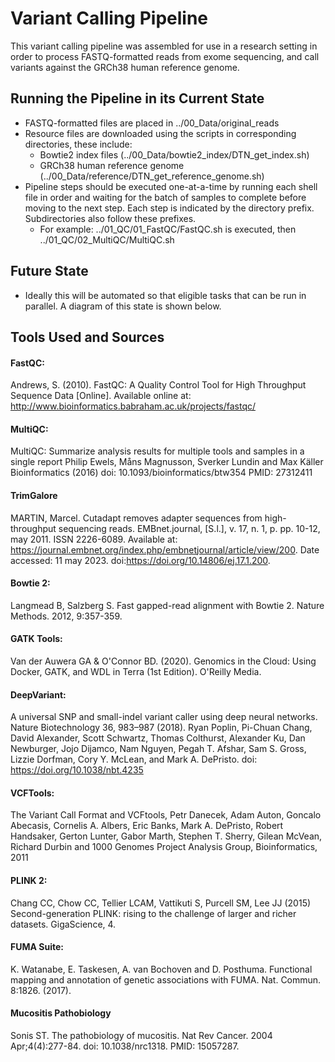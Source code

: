 # Variant Calling Pipeline

This variant calling pipeline was assembled for use in a research setting in order to process FASTQ-formatted reads from exome sequencing, and call variants against the GRCh38 human reference genome.

## Running the Pipeline in its Current State 
- FASTQ-formatted files are placed in ../00_Data/original_reads
- Resource files are downloaded using the scripts in corresponding directories, these include:
  - Bowtie2 index files (../00_Data/bowtie2_index/DTN_get_index.sh)
  - GRCh38 human reference genome (../00_Data/reference/DTN_get_reference_genome.sh)
- Pipeline steps should be executed one-at-a-time by running each shell file in order and waiting for the batch of samples to complete before moving to the next step. Each step is indicated by the directory prefix. Subdirectories also follow these prefixes. 
  - For example: ../01_QC/01_FastQC/FastQC.sh is executed, then ../01_QC/02_MultiQC/MultiQC.sh

## Future State
- Ideally this will be automated so that eligible tasks that can be run in parallel. A diagram of this state is shown below. 


## Tools Used and Sources
#### FastQC:
Andrews, S. (2010). FastQC:  A Quality Control Tool for High Throughput Sequence Data [Online]. Available online at: http://www.bioinformatics.babraham.ac.uk/projects/fastqc/​

#### MultiQC:
MultiQC: Summarize analysis results for multiple tools and samples in a single report Philip Ewels, Måns Magnusson, Sverker Lundin and Max Käller Bioinformatics (2016) doi: 10.1093/bioinformatics/btw354 PMID: 27312411​

#### TrimGalore
MARTIN, Marcel. Cutadapt removes adapter sequences from high-throughput sequencing reads. EMBnet.journal, [S.l.], v. 17, n. 1, p. pp. 10-12, may 2011. ISSN 2226-6089. Available at: <https://journal.embnet.org/index.php/embnetjournal/article/view/200>. Date accessed: 11 may 2023. doi:https://doi.org/10.14806/ej.17.1.200.

#### Bowtie 2:
Langmead B, Salzberg S. Fast gapped-read alignment with Bowtie 2. Nature Methods. 2012, 9:357-359.​

#### GATK Tools:
Van der Auwera GA & O'Connor BD. (2020). Genomics in the Cloud: Using Docker, GATK, and WDL in Terra (1st Edition). O'Reilly Media. ​

#### DeepVariant:
A universal SNP and small-indel variant caller using deep neural networks. Nature Biotechnology 36, 983–987 (2018). Ryan Poplin, Pi-Chuan Chang, David Alexander, Scott Schwartz, Thomas Colthurst, Alexander Ku, Dan Newburger, Jojo Dijamco, Nam Nguyen, Pegah T. Afshar, Sam S. Gross, Lizzie Dorfman, Cory Y. McLean, and Mark A. DePristo. doi: https://doi.org/10.1038/nbt.4235​

#### VCFTools:
The Variant Call Format and VCFtools, Petr Danecek, Adam Auton, Goncalo Abecasis, Cornelis A. Albers, Eric Banks, Mark A. DePristo, Robert Handsaker, Gerton Lunter, Gabor Marth, Stephen T. Sherry, Gilean McVean, Richard Durbin and 1000 Genomes Project Analysis Group, Bioinformatics, 2011​

#### PLINK 2:
Chang CC, Chow CC, Tellier LCAM, Vattikuti S, Purcell SM, Lee JJ (2015) Second-generation PLINK: rising to the challenge of larger and richer datasets. GigaScience, 4.​

#### FUMA Suite:
K. Watanabe, E. Taskesen, A. van Bochoven and D. Posthuma. Functional mapping and annotation of genetic associations with FUMA. Nat. Commun. 8:1826. (2017).​

#### Mucositis Pathobiology
Sonis ST. The pathobiology of mucositis. Nat Rev Cancer. 2004 Apr;4(4):277-84. doi: 10.1038/nrc1318. PMID: 15057287.
